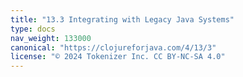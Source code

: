 ```yaml
---
title: "13.3 Integrating with Legacy Java Systems"
type: docs
nav_weight: 133000
canonical: "https://clojureforjava.com/4/13/3"
license: "© 2024 Tokenizer Inc. CC BY-NC-SA 4.0"
---
```

